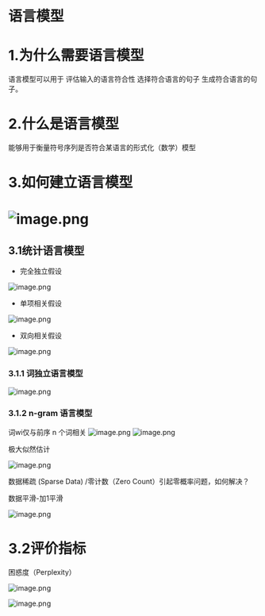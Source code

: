 # 语言模型
# 1.为什么需要语言模型
语言模型可以用于 评估输入的语言符合性 选择符合语言的句子 生成符合语言的句子。
# 2.什么是语言模型
能够用于衡量符号序列是否符合某语言的形式化（数学）模型
# 3.如何建立语言模型
# ![image.png](https://cdn.nlark.com/yuque/0/2023/png/26311079/1679898989932-a1defe41-a3d7-4aca-aabc-bf86e7b642d4.png#averageHue=%23f9f8f8&clientId=ud25ddba6-7f4a-4&from=paste&height=426&id=ufa5ae8d9&name=image.png&originHeight=426&originWidth=676&originalType=binary&ratio=1&rotation=0&showTitle=false&size=33461&status=done&style=none&taskId=u8839cedc-0360-49f0-8584-a443f804ec0&title=&width=676)
## 3.1统计语言模型

- 完全独立假设

![image.png](https://cdn.nlark.com/yuque/0/2023/png/26311079/1679899351433-8747e0f4-77dc-4904-99dc-28f9bc11abc7.png#averageHue=%23f3f3f3&clientId=ud25ddba6-7f4a-4&from=paste&height=95&id=uac135783&name=image.png&originHeight=95&originWidth=577&originalType=binary&ratio=1&rotation=0&showTitle=false&size=9276&status=done&style=none&taskId=uf029f05d-04a3-4a56-8d52-7a294746b1a&title=&width=577)

- 单项相关假设

![image.png](https://cdn.nlark.com/yuque/0/2023/png/26311079/1679899363498-e1452e34-3a2e-4311-b1f3-76e90db0b89a.png#averageHue=%23f9f7f6&clientId=ud25ddba6-7f4a-4&from=paste&height=78&id=ud03120c2&name=image.png&originHeight=78&originWidth=912&originalType=binary&ratio=1&rotation=0&showTitle=false&size=5687&status=done&style=none&taskId=u8eec03c1-6d5c-4689-a737-ddcff1e3c81&title=&width=912)

- 双向相关假设

![image.png](https://cdn.nlark.com/yuque/0/2023/png/26311079/1679899382191-d200657e-bca3-425d-aabb-ec587067fd9a.png#averageHue=%23f9f7f5&clientId=ud25ddba6-7f4a-4&from=paste&height=107&id=u73241919&name=image.png&originHeight=107&originWidth=610&originalType=binary&ratio=1&rotation=0&showTitle=false&size=6392&status=done&style=none&taskId=ud7ebc706-251a-4936-91f4-28cc1686eeb&title=&width=610)
### 3.1.1 词独立语言模型
![image.png](https://cdn.nlark.com/yuque/0/2023/png/26311079/1679899588291-5843356e-83be-4ee6-b62a-968fcc1f44e5.png#averageHue=%23f4e9e9&clientId=ud25ddba6-7f4a-4&from=paste&height=291&id=uf286ac48&name=image.png&originHeight=291&originWidth=526&originalType=binary&ratio=1&rotation=0&showTitle=false&size=27923&status=done&style=none&taskId=u199a84dc-6349-407e-8938-8ceb33f9bf8&title=&width=526)
### 3.1.2 n-gram 语言模型
词wi仅与前序 n 个词相关
![image.png](https://cdn.nlark.com/yuque/0/2023/png/26311079/1679899724234-90ab39eb-859c-4d36-a5a0-c1226d690e07.png#averageHue=%23f7f6f5&clientId=ud25ddba6-7f4a-4&from=paste&height=90&id=ufd160f07&name=image.png&originHeight=90&originWidth=339&originalType=binary&ratio=1&rotation=0&showTitle=false&size=2917&status=done&style=none&taskId=ua2a8f4ea-757f-455f-a81d-155d5efa3c8&title=&width=339)
![image.png](https://cdn.nlark.com/yuque/0/2023/png/26311079/1679899787577-6172f071-d767-4731-b60b-45cb1a553745.png#averageHue=%23ededed&clientId=ud25ddba6-7f4a-4&from=paste&height=191&id=u6c14a4e5&name=image.png&originHeight=191&originWidth=676&originalType=binary&ratio=1&rotation=0&showTitle=false&size=21516&status=done&style=none&taskId=u88fa0421-845a-44d0-94ce-5fe8b47fe2a&title=&width=676)

极大似然估计

![image.png](https://cdn.nlark.com/yuque/0/2023/png/26311079/1679899864798-a8a6b860-fe2e-4649-859e-f41b6e13a325.png#averageHue=%23f7f5f4&clientId=uc446a9bd-f212-4&from=paste&height=96&id=u69437315&name=image.png&originHeight=96&originWidth=402&originalType=binary&ratio=1&rotation=0&showTitle=false&size=5221&status=done&style=none&taskId=u00ab458c-efd9-43b9-827b-f61c59a5aad&title=&width=402)

数据稀疏 (Sparse Data) /零计数（Zero Count）引起零概率问题，如何解决？

数据平滑-加1平滑

![image.png](https://cdn.nlark.com/yuque/0/2023/png/26311079/1679900187078-b695c552-72a2-4e12-8daa-d38a7fee1600.png#averageHue=%23f4f2f1&clientId=uc446a9bd-f212-4&from=paste&height=110&id=u95e4530f&name=image.png&originHeight=110&originWidth=402&originalType=binary&ratio=1&rotation=0&showTitle=false&size=5665&status=done&style=none&taskId=u4783bfdc-4138-45fc-ba52-89bd5a25d9d&title=&width=402)
# 3.2评价指标
困惑度（Perplexity）

![image.png](https://cdn.nlark.com/yuque/0/2023/png/26311079/1679900381562-8808be47-d16b-433d-8b04-307646caf7af.png#averageHue=%23f6f5f4&clientId=u4aae8135-89e1-4&from=paste&height=90&id=u079ba86e&name=image.png&originHeight=90&originWidth=532&originalType=binary&ratio=1&rotation=0&showTitle=false&size=5056&status=done&style=none&taskId=u8086cd11-03bd-4fe4-95c3-57ef2a6e34f&title=&width=532)

![image.png](https://cdn.nlark.com/yuque/0/2023/png/26311079/1679900396626-8f03e355-9f2f-4213-96e8-2e18e079e0a0.png#averageHue=%23f7f6f4&clientId=u4aae8135-89e1-4&from=paste&height=114&id=uee1f256a&name=image.png&originHeight=114&originWidth=402&originalType=binary&ratio=1&rotation=0&showTitle=false&size=5120&status=done&style=none&taskId=u99aa133f-b68d-42b3-be0b-9dc32825dbe&title=&width=402)
